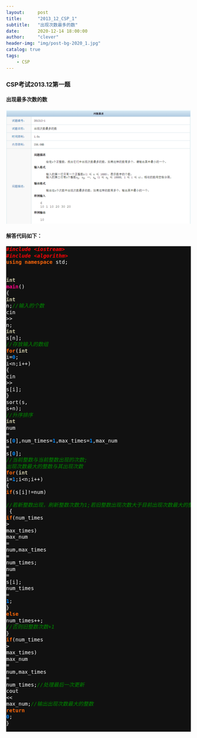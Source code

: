 ```yaml
---
layout:     post
title:      "2013_12_CSP_1"
subtitle:   "出现次数最多的数"
date:       2020-12-14 18:00:00
author:     "clever"
header-img: "img/post-bg-2020_1.jpg"
catalog: true
tags:
    - CSP
---
```




### CSP考试2013.12第一题

#### 出现最多次数的数


![2013_12_1.PNG](/CSP/2013_12_1.PNG)

#### 解答代码如下：



<div class="highlight" style="background: #111111"><pre style="line-height: 125%"><span style="color: #ff0007; font-weight: bold; font-style: italic; background-color: #0f140f">#include &lt;iostream&gt;</span>
<span style="color: #ff0007; font-weight: bold; font-style: italic; background-color: #0f140f">#include &lt;algorithm&gt;</span>
<span style="color: #fb660a; font-weight: bold">using</span> <span style="color: #fb660a; font-weight: bold">namespace</span> <span style="color: #ffffff">std;</span>

<span style="color: #cdcaa9; font-weight: bold">int</span> <span style="color: #ff0086; font-weight: bold">main</span><span style="color: #ffffff">()</span>
<span style="color: #ffffff">{</span>
    <span style="color: #cdcaa9; font-weight: bold">int</span> <span style="color: #ffffff">n;</span><span style="color: #008800; font-style: italic; background-color: #0f140f">//输入的个数</span>
    <span style="color: #ffffff">cin</span> <span style="color: #ffffff">&gt;&gt;</span> <span style="color: #ffffff">n;</span>
    <span style="color: #cdcaa9; font-weight: bold">int</span> <span style="color: #ffffff">s[n];</span>  <span style="color: #008800; font-style: italic; background-color: #0f140f">//存放输入的数组</span>
    <span style="color: #fb660a; font-weight: bold">for</span><span style="color: #ffffff">(</span><span style="color: #cdcaa9; font-weight: bold">int</span> <span style="color: #ffffff">i=</span><span style="color: #0086f7; font-weight: bold">0</span><span style="color: #ffffff">;</span> <span style="color: #ffffff">i&lt;n;i++)</span>
    <span style="color: #ffffff">{</span>
        <span style="color: #ffffff">cin</span> <span style="color: #ffffff">&gt;&gt;</span> <span style="color: #ffffff">s[i];</span>
    <span style="color: #ffffff">}</span>
    <span style="color: #ffffff">sort(s,</span> <span style="color: #ffffff">s+n);</span>  <span style="color: #008800; font-style: italic; background-color: #0f140f">//升序排序</span>
    <span style="color: #cdcaa9; font-weight: bold">int</span> <span style="color: #ffffff">num</span> <span style="color: #ffffff">=</span> <span style="color: #ffffff">s[</span><span style="color: #0086f7; font-weight: bold">0</span><span style="color: #ffffff">],num_times=</span><span style="color: #0086f7; font-weight: bold">1</span><span style="color: #ffffff">,max_times=</span><span style="color: #0086f7; font-weight: bold">1</span><span style="color: #ffffff">,max_num</span> <span style="color: #ffffff">=</span> <span style="color: #ffffff">s[</span><span style="color: #0086f7; font-weight: bold">0</span><span style="color: #ffffff">];</span>
    <span style="color: #008800; font-style: italic; background-color: #0f140f">//当前整数与当前整数出现的次数; 出现次数最大的整数与其出现次数</span>
    <span style="color: #fb660a; font-weight: bold">for</span><span style="color: #ffffff">(</span><span style="color: #cdcaa9; font-weight: bold">int</span> <span style="color: #ffffff">i=</span><span style="color: #0086f7; font-weight: bold">1</span><span style="color: #ffffff">;i&lt;n;i++)</span>
    <span style="color: #ffffff">{</span>
        <span style="color: #fb660a; font-weight: bold">if</span><span style="color: #ffffff">(s[i]!=num)</span>  
        <span style="color: #008800; font-style: italic; background-color: #0f140f">//若新整数出现，刷新整数次数为1;若旧整数出现次数大于目前出现次数最大的整数，更新出现次数最多的整数与其出现次数  </span>
        <span style="color: #ffffff">{</span>
            <span style="color: #fb660a; font-weight: bold">if</span><span style="color: #ffffff">(num_times</span> <span style="color: #ffffff">&gt;</span> <span style="color: #ffffff">max_times)</span> <span style="color: #ffffff">max_num</span> <span style="color: #ffffff">=</span> <span style="color: #ffffff">num,max_times</span> <span style="color: #ffffff">=</span> <span style="color: #ffffff">num_times;</span>
            <span style="color: #ffffff">num</span> <span style="color: #ffffff">=</span> <span style="color: #ffffff">s[i];</span>
            <span style="color: #ffffff">num_times</span> <span style="color: #ffffff">=</span> <span style="color: #0086f7; font-weight: bold">1</span><span style="color: #ffffff">;</span>
        <span style="color: #ffffff">}</span>
        <span style="color: #fb660a; font-weight: bold">else</span> <span style="color: #ffffff">num_times++;</span>  <span style="color: #008800; font-style: italic; background-color: #0f140f">//否则旧整数次数+1</span>
    <span style="color: #ffffff">}</span>
    <span style="color: #fb660a; font-weight: bold">if</span><span style="color: #ffffff">(num_times</span> <span style="color: #ffffff">&gt;</span> <span style="color: #ffffff">max_times)</span> <span style="color: #ffffff">max_num</span> <span style="color: #ffffff">=</span> <span style="color: #ffffff">num,max_times</span> <span style="color: #ffffff">=</span> <span style="color: #ffffff">num_times;</span><span style="color: #008800; font-style: italic; background-color: #0f140f">//处理最后一次更新</span>
    <span style="color: #ffffff">cout</span> <span style="color: #ffffff">&lt;&lt;</span> <span style="color: #ffffff">max_num;</span><span style="color: #008800; font-style: italic; background-color: #0f140f">//输出出现次数最大的整数</span>
    <span style="color: #fb660a; font-weight: bold">return</span> <span style="color: #0086f7; font-weight: bold">0</span><span style="color: #ffffff">;</span>
<span style="color: #ffffff">}</span>
</pre></div>




